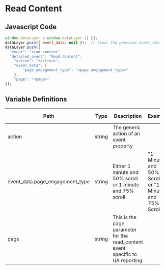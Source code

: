 # Read Content

### 

## Javascript Code
```js
window.dataLayer = window.dataLayer || [];
dataLayer.push({ event_data: null });  // Clear the previous event_data object.
dataLayer.push({
  "event": "read_content",
  "detailed_event": "Read Content",
    "action": "<action>",
    "event_data": {
        "page_engagement_type": "<page_engagement_type>"
    },
    "page": "<page>"
});
```

## Variable Definitions

|Path|Type|Description|Example|Pattern|Min Length|Max Length|Minimum|Maximum|Multiple Of|
| --- | --- | --- | --- | --- | --- | --- | --- | --- | --- |
|action|string|The generic action of an event property||||||||
|event_data.page_engagement_type|string|Either 1 minute and 50% scroll or 1 minute and 75% scroll|"1 Minute and 50% Scroll" or "1 Minute and 75% Scroll"|||||||
|page|string|This is the page parameter for the read\_content event specific to UA reporting||||||||




